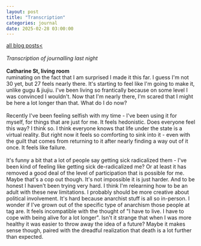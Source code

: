 ```yaml
---
layout: post
title: "Transcription"
categories: journal 
date: 2025-02-28 03:00:00
---
```

<a href="/blog-posts">all blog posts< </a>   
<br>
*Transcription of journalling last night* <br>
<br>
**Catharine St, living room**<br>
ruminating on the fact that I am surprised I made it this far. I guess I'm not 30 yet, but 27 feels nearly there. It's starting to feel like I'm going to make it, unlike gugu & jiujiu. I've been living so frantically because on some level I was convinced I wouldn't. Now that I'm nearly there, I'm scared that I might be here a lot longer than that. What do I do now? <br>
<br>
Recently I've been feeling selfish with my time - I've been using it for myself, for things that are just for me. It feels hedonistic. Does everyone feel this way? I think so. I think everyone knows that life under the state is a virtual reality. But right now it feels so comforting to sink into it - even with the guilt that comes from returning to it after nearly finding a way out of it once. It feels like failure. <br>
<br>
It's funny a bit that a lot of people say getting sick radicalized them - I've been kind of feeling like getting sick de-radicalized me? Or at least it has removed a good deal of the level of participation that is possible for me. Maybe that's a cop out though. It's not impossible it is just harder. And to be honest I haven't been trying very hard. I think I'm relearning how to be an adult with these new limitations. I probably should be more creative about political involvement. It's hard because anarchist stuff is all so in-person. I wonder if I've grown out of the specific type of anarchism those people at tag are. It feels incompatible with the thought of "I have to live. I have to cope with being alive for a lot longer". Isn't it strange that when I was more healthy it was easier to throw away the idea of a future? Maybe it makes sense though, paired with the dreadful realization that death is a lot further than expected. 
<br>